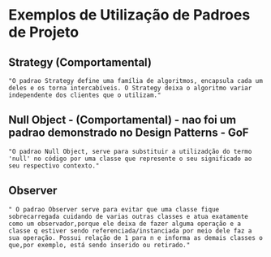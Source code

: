 # Exemplos de Utilização de Padroes de Projeto

## Strategy (Comportamental)
    "O padrao Strategy define uma família de algoritmos, encapsula cada um deles e os torna intercabíveis. O Strategy deixa o algoritmo variar independente dos clientes que o utilizam."

## Null Object - (Comportamental) - nao foi um padrao demonstrado no Design Patterns - GoF
    "O padrao Null Object, serve para substituir a utilizadção do termo 'null' no código por uma classe que represente o seu significado ao seu respectivo contexto."

## Observer 
    " O padrao Observer serve para evitar que uma classe fique sobrecarregada cuidando de varias outras classes e atua exatamente como um observador,porque ele deixa de fazer alguma operação e a classe q estiver sendo referenciada/instanciada por meio dele faz a sua operação. Possui relação de 1 para n e informa as demais classes o que,por exemplo, está sendo inserido ou retirado."    